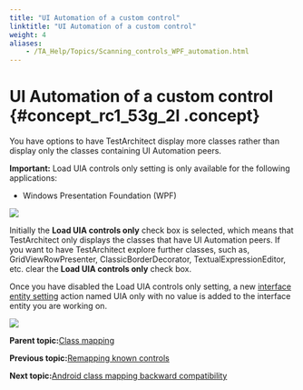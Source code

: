 ```yaml
--- 
title: "UI Automation of a custom control"
linktitle: "UI Automation of a custom control"
weight: 4
aliases: 
    - /TA_Help/Topics/Scanning_controls_WPF_automation.html
---
```

# UI Automation of a custom control {#concept_rc1_53g_2l .concept}

You have options to have TestArchitect display more classes rather than display only the classes containing UI Automation peers.

**Important:** Load UIA controls only setting is only available for the following applications:

-   Windows Presentation Foundation \(WPF\)

![](../Images/Load_UIA_controls_UIA.png)

Initially the **Load UIA controls only** check box is selected, which means that TestArchitect only displays the classes that have UI Automation peers. If you want to have TestArchitect explore further classes, such as, GridViewRowPresenter, ClassicBorderDecorator, TextualExpressionEditor, etc. clear the **Load UIA controls only** check box.

Once you have disabled the Load UIA controls only setting, a new [interface entity setting](../../TA_Automation/Topics/bia_interface_entity_setting.html) action named UIA only with no value is added to the interface entity you are working on.

![](../Images/Load_UIA_controls_no.png)

**Parent topic:**[Class mapping](../../TA_Help/Topics/Class_mapping.html)

**Previous topic:**[Remapping known controls](../../TA_Help/Topics/Mapping_known_controls.html)

**Next topic:**[Android class mapping backward compatibility](../../Android/Topics/Android_class_mapping.html)

